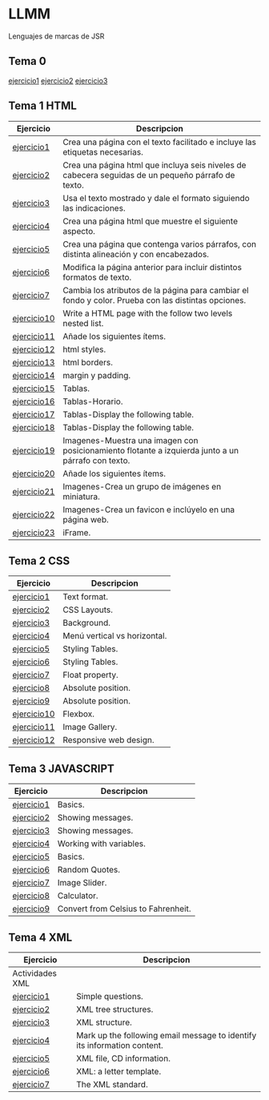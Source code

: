 # LLMM
Lenguajes de marcas de JSR
## Tema 0
[ejercicio1](Tema1/jsr_Actividad1.html)
[ejercicio2](Tema1/Actividad2.xml)
[ejercicio3](Tema1/SVG.html)

## Tema 1 HTML
Ejercicio | Descripcion
----------|------------
[ejercicio1](Tema1/LMSGI_02_Actividad_1.html) | Crea una página con el texto facilitado e incluye las etiquetas necesarias.
[ejercicio2](Tema1/LMSGI_02_Actividad2.html) | Crea una página html que incluya seis niveles de cabecera seguidas de un pequeño párrafo de texto.
[ejercicio3](Tema1/LMSGI_02_Actividad3.html) | Usa el texto mostrado y dale el formato siguiendo las indicaciones.
[ejercicio4](Tema1/LMSGI_02_Actividad4.html) | Crea una página html que muestre el siguiente aspecto.
[ejercicio5](Tema1/Ejercicio5.html) | Crea una página que contenga varios párrafos, con distinta alineación y con encabezados.
[ejercicio6](Tema1/Ejercicio6.html) | Modifica la página anterior para incluir distintos formatos de texto.
[ejercicio7](Tema1/Ejercicio7.html) | Cambia los atributos de la página para cambiar el fondo y color. Prueba con las distintas opciones. 
[ejercicio10](Tema1/ejercicio10.html) |  Write a HTML page with the follow two levels nested list.
[ejercicio11](Tema1/ejercicio11.html) | Añade los siguientes ítems.
[ejercicio12](Tema1/Ejercicio12.html) | html styles.
[ejercicio13](Tema1/Ejercicio13.html) | html borders.
[ejercicio14](Tema1/Ejercicio14.html) | margin y padding.
[ejercicio15](Tema1/Ejercicio15.html) | Tablas.
[ejercicio16](Tema1/Ejercicio16.html) | Tablas-Horario.
[ejercicio17](Tema1/Ejercicio17.html) | Tablas-Display the following table.
[ejercicio18](Tema1/Ejercicio18.html) | Tablas-Display the following table.
[ejercicio19](Tema1/Ejercicio19.html) | Imagenes-Muestra una imagen con posicionamiento flotante a izquierda junto a un párrafo con texto.
[ejercicio20](Tema1/Ejercicio20.html) | Añade los siguientes ítems.
[ejercicio21](Tema1/Ejercicio21.html) | Imagenes-Crea un grupo de imágenes en miniatura.
[ejercicio22](Tema1/Ejercicio22.html) | Imagenes-Crea un favicon e inclúyelo en una página web.
[ejercicio23](Tema1/Ejercicio23.html) | iFrame.

## Tema 2 CSS
Ejercicio | Descripcion
----------|------------
[ejercicio1](Tema2/Ejercicio1CSS.html) | Text format.
[ejercicio2](Tema2/Ejercicio2CSS.html) | CSS Layouts.
[ejercicio3](Tema2/Ejercicio3CSS.html) | Background.
[ejercicio4](Tema2/Ejercicio4CSS.html) | Menú vertical vs horizontal.
[ejercicio5](Tema2/Ejercicio5CSS.html) | Styling Tables.
[ejercicio6](Tema2/Ejercicio6CSS.html) | Styling Tables.
[ejercicio7](Tema2/Ejercicio7CSS.html) | Float property.
[ejercicio8](Tema2/Ejercicio8CSS.html) | Absolute position.
[ejercicio9](Tema2/Ejercicio9CSS.html) | Absolute position.
[ejercicio10](Tema2/Ejercici101CSS.html) | Flexbox.
[ejercicio11](Tema2/Ejercicio11CSS.html) | Image Gallery.
[ejercicio12](Tema2/Ejercicio12CSS.html) | Responsive web design.
## Tema 3 JAVASCRIPT
Ejercicio | Descripcion
----------|------------
[ejercicio1](Tema3/Ejercicio1javascript.html) |  Basics.
[ejercicio2](Tema3/Ejercicio2javascript.html) |  Showing messages.
[ejercicio3](Tema3/Ejercicio3javascript.html) |  Showing messages.
[ejercicio4](Tema3/Ejercicio4javascript.html) |  Working with variables.
[ejercicio5](Tema3/Ejercicio5javascript.html) |  Basics.
[ejercicio6](Tema3/Ejercicio6javascript.html) |  Random Quotes.
[ejercicio7](Tema3/Ejercicio7javascript.html) |  Image Slider.
[ejercicio8](Tema3/Ejercicio8javascript.html) |  Calculator.
[ejercicio9](Tema3/Ejercicio9javascript.html) |  Convert from Celsius to Fahrenheit.

## Tema 4 XML
Ejercicio | Descripcion
----------|------------
Actividades XML |
[ejercicio1](Tema4/Ejercicio1javascript.html) |  Simple questions.
[ejercicio2](Tema4/Ejercicio1javascript.html) |  XML tree structures.
[ejercicio3](Tema4/Ejercicio1javascript.html) |  XML structure.
[ejercicio4](Tema4/Ejercicio1javascript.html) |  Mark up the following email message to identify its information content.
[ejercicio5](Tema4/Ejercicio1javascript.html) |  XML file, CD information.
[ejercicio6](Tema4/Ejercicio1javascript.html) |  XML: a letter template.
[ejercicio7](Tema4/Ejercicio1javascript.html) |  The XML standard.





